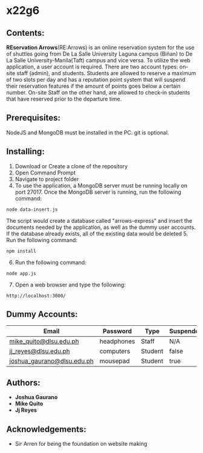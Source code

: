 # x22g6

## Contents:
**REservation Arrows**(RE:Arrows) is an online reservation system for the use of shuttles going from De La Salle University Laguna campus (Biñan) to De La Salle University-Manila(Taft) campus and vice versa. To utilize the web application, a user account is required.  There are two account types: on-site staff (admin), and students. Students are allowed to reserve a maximum of two slots per day and has a reputation point system that will suspend their reservation features if the amount of points goes below a certain number. On-site Staff on the other hand, are allowed to check-in students that have reserved prior to the departure time.

## Prerequisites: 
NodeJS and MongoDB must be installed in the PC. git is optional.

## Installing: 
1. Download or Create a clone of the repository
2. Open Command Prompt 
3. Navigate to project folder
4. To use the application, a MongoDB server must be running locally on port 27017.  Once the MongoDB server is running, run the following command:
```
node data-insert.js
```
The script would create a database called "arrows-express" and insert the documents needed by the application, as well as the dummy user accounts.  If the database already exists, all of the existing data would be deleted
5. Run the following command:
```
npm install
```
6. Run the following command:
```
node app.js
```
7. Open a web browser and type the following:
```
http://localhost:3000/
```

## Dummy Accounts:
| Email                      | Password   | Type    | Suspended |
|----------------------------|------------|---------|-----------|
| mike_quito@dlsu.edu.ph     | headphones | Staff   | N/A       |
| jj_reyes@dlsu.edu.ph       | computers  | Student | false     |
| joshua_gaurano@dlsu.edu.ph | mousepad   | Student | true      |

## Authors:
* **Joshua Gaurano** 
* **Mike Quito**
* **Jj Reyes**


## Acknowledgements:
* Sir Arren for being the foundation on website making
